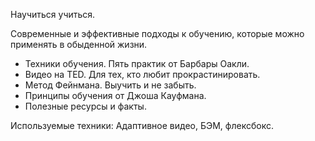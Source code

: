 Научиться учиться.

Современные и эффективные подходы к обучению, которые можно применять в обыденной жизни.
  - Техники обучения. Пять практик от Барбары Оакли.
  - Видео нa TED. Для тех, кто любит прокрастинировать.
  - Метод Фейнмана. Выучить и не забыть.
  - Принципы обучения от Джоша Кауфмана.
  - Полезные ресурсы и факты.

  Используемые техники:
  Адаптивное видео, БЭМ, флексбокс.